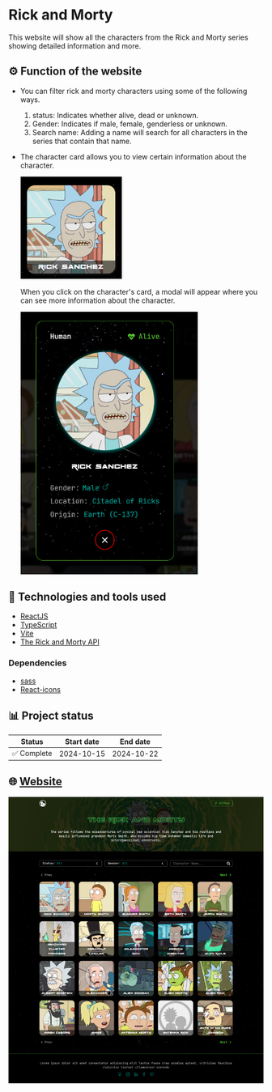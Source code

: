 # Rick and Morty

This website will show all the characters from the Rick and Morty series showing detailed information and more.

## ⚙️ Function of the website

- You can filter rick and morty characters using some of the following ways.
  1. status: Indicates whether alive, dead or unknown.
  2. Gender: Indicates if male, female, genderless or unknown.
  3. Search name: Adding a name will search for all characters in the series that contain that name.
- The character card allows you to view certain information about the character.

  <img src="./public/character-card.png" alt="character-card" width="200px" />

  When you click on the character's card, a modal will appear where you can see more information about the character.

   <img src="./public/modal.png" alt="character-modal" width="350px"  />

## 🚀 Technologies and tools used

- [ReactJS](https://es.react.dev/)
- [TypeScript](https://www.typescriptlang.org/)
- [Vite](https://vitejs.dev/)
- [The Rick and Morty API](https://rickandmortyapi.com/)

### Dependencies

- [sass](https://sass-lang.com/)
- [React-icons](https://www.npmjs.com/package/react-icons)

## 📊 Project status

| Status      | Start date | End date   |
| ----------- | ---------- | ---------- |
| ✅ Complete | 2024-10-15 | 2024-10-22 |

## 🌐 [Website](https://bryangrandon.github.io/Rick-and-Morty/)

<img src="./public/website.png" alt="website" width="900px" />
